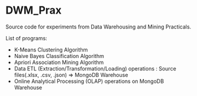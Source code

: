 # DWM_Prax
Source code for experiments from Data Warehousing and Mining Practicals.

List of programs:
- K-Means Clustering Algorithm
- Naive Bayes Classification Algorithm
- Apriori Association Mining Algorithm
- Data ETL (Extraction/Transformation/Loading) operations : Source files(.xlsx, .csv, .json) => MongoDB Warehouse
- Online Analytical Processing (OLAP) operations on MongoDB Warehouse
